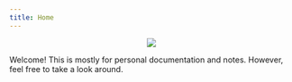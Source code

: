 ```yaml
---
title: Home
---
```

<div style="text-align: center;">
<img src="https://img.lovepik.com/element/40164/6822.png_1200.png"/>
</div>

Welcome!
This is mostly for personal documentation and notes.
However, feel free to take a look around.